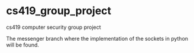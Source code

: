 # cs419_group_project
cs419 computer security group project

The messenger branch where the implementation of the sockets in python will be found.